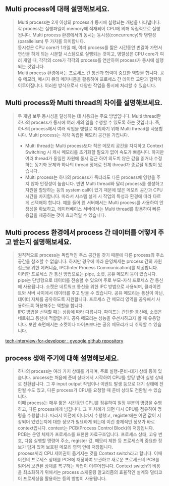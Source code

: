 ## Multi process에 대해 설명해보세요.

> Multi process는 2개 이상의 process가 동시에 실행되는 개념을 나타냅니다. 각 process는 실행파일이 memory에 적재되어 CPU에 의해 독립적으로 실행됩니다. Multi process 환경에서의 동시는 동시성(concurrency)와 병렬성(parallelism) 두 가지를 의미합니다.<br>
> 동시성은 CPU core가 1개일 때, 여러 process를 짧은 시간동안 번갈아 가면서 연산을 하게 되는 시분할 시스템으로 실행되는 것이고, 병렬성은 CPU core가 여러 개일 때, 각각의 core가 각각의 process를 연산하여 process가 동시에 실행되는 것입니다.<br>
> Multi process 환경에서는 프로세스 간 통신과 협력이 중요한 역할을 합니다. 공유 메모리, 메시지 큐의 메커니즘을 활용하여 프로세스 간 데이터 교환과 협력이 이루어집니다. 이러한 방식으로서 다양한 작업을 동시에 처리할 수 있습니다.

## Multi process와 Multi thread의 차이를 설명해보세요.

> 두 개념 보두 동시성을 달성하는 데 사용되는 주요 방법입니다. Multi thread란 하나의 process가 동시에 여러 개의 일을 수행할 수 있도록 하는 것입니다. 즉, 하나의 process에서 여러 작업을 병렬로 처리하기 위해 Multi thread를 사용합니다. Multi process는 각각 독립된 메모리 공간을 가집니다.
>
> - Multi thread는 Multi process보다 적은 메모리 공간을 차지하고 Context Switching 시 캐시 메모리를 초기화할 필요가 없어 속도가 빠릅니다. 하지만 여러 thread가 동일한 자원에 동시 접근 하여 의도치 않은 값을 읽거나 수정하는 동기화 문제와 하나의 thread 장애로 전체 thread가 종료될 위험이 있습니다.
> - Multi process는 하나의 process가 죽더라도 다른 process에 영향을 주지 않아 안정성이 높습니다. 반면 Multi thread와 달리 process를 생성하고 자원을 할당하는 등의 system call이 있기 때문에 많은 메모리 공간과 CPU 시간을 차지합니다.
>   따라서 시스템 설게 시 작업의 특성과 환경에 따라 다르게 선택해야 합니다. 예를 들어 웹 서버에서는 Multi process를 사용하여 안정성을 확보하고, 데이터베이스 서버에서는 Multi thread를 활용하여 빠른 응답을 제공하는 것이 효과적일 수 있습니다.

## Multi process 환경에서 process 간 데이터를 어떻게 주고 받는지 설명해보세요.

> 원칙적으로 process는 독립적인 주소 공간을 갖기 때문에 다른 process의 주소 공간을 참조할 수 없습니다. 하지만 경우에 따라 운영체제는 process 간의 자원 접근을 위한 메커니즘, IPC(Inter Process Communication)를 제공합니다.<br>
> 이러한 프로세스 간 통신 방법으로는 pipe, 소켓, 공유 메모리 등이 있습니다.<br>
> pipe는 단뱡향으로 데이터를 전송할 수 있으며 주로 부모-자식 프로세스 간 통신에 사용됩니다.
> 소켓은 네트워크 통신을 위한 IPC 방법으로 사용되며, 클라이언트와 서버 사이에서 데이터를 주고 받을 수 있습니다.
> 공유 메모리는 통신이 아닌, 데이터 자체를 공유하도록 지원합니다. 프로세스 간 메모리 영역을 공유해서 사용하도록 허용해주는 역할을 합니다.<br>
> IPC 방법을 선택할 때는 상황에 따라 다릅니다. 파이프는 간단한 통신에, 소켓은 네트워크 통신에 적합합니다. 공유 메모리는 성능을 우선시하고자 할 때 유용합니다. 보안 측면에서는 소켓이나 파이프보다는 공유 메모리가 더 취약할 수 있습니다.

[tech-interview-for-developer : gyoogle github repository](<https://github.com/gyoogle/tech-interview-for-developer/blob/master/Computer%20Science/Operating%20System/IPC(Inter%20Process%20Communication).md>)

## process 생애 주기에 대해 설명해보세요.

> 하나의 process는 여러 가지 상태를 가지며, 주로 실행-준비-대기 상태 등이 있습니다. process는 처음에 준비 상태에서 시작하여 CPU를 할당 받아 실행 상태로 전환됩니다. 그 후 input output 작업이나 이벤트 발생 등으로 대기 상태에 전환될 수도 있고, 다른 process가 CPU를 요청할 때 준비 상태도 전환될 수 있습니다.<br>
> 이때 process는 매우 짧은 시간동안 CPU를 점유하여 일정 부분의 명령을 수행하고, 다른 process에게 넘깁니다. 그 후 차례가 되면 다시 CPU를 점유하여 명령을 수행합니다. 따라서 이전에 어디까지 수행했고, register에는 어떤 값이 저장되어 있었는지에 대한 정보가 필요하게 되는데 이런 총제적인 정보가 바로 context입니다. context는 PCB(Process Control Block)에 저장됩니다.<br>
> PCB는 운영 체제가 프로세스를 표현한 자료구조입니다. 프로세스 상태, 고유 번호, 다음 실행할 명령어 주소, register 값, 메모리 제한 등 프로세스의 중요한 정보가 담겨 있어 보호된 메모리 영역 안에 저장됩니다.<br>
> process끼리 CPU 제어권이 옮겨지는 것을 Context switch라고 합니다. 이때 이전의 프로세스 상태를 PCB에 저장하여 보관하고 새로운 프로세스의 PCB를 읽어서 보관된 상채를 복구하는 작업이 이루어집니다. Context switch의 비용을 최소화하기 위해서는 process 스케줄링 알고리즘의 효율적인 설계와 멀티코어 프로세싱을 활용하는 등의 방법이 사용됩니다.
